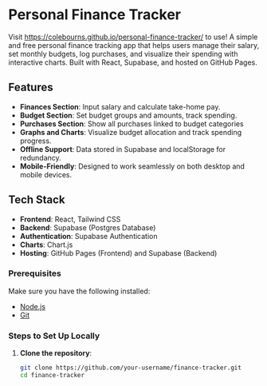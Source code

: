 # Personal Finance Tracker

Visit https://colebourns.github.io/personal-finance-tracker/ to use!
A simple and free personal finance tracking app that helps users manage their salary, set monthly budgets, log purchases, and visualize their spending with interactive charts. Built with React, Supabase, and hosted on GitHub Pages.

## Features

- **Finances Section**: Input salary and calculate take-home pay.
- **Budget Section**: Set budget groups and amounts, track spending.
- **Purchases Section**: Show all purchases linked to budget categories
- **Graphs and Charts**: Visualize budget allocation and track spending progress.
- **Offline Support**: Data stored in Supabase and localStorage for redundancy.
- **Mobile-Friendly**: Designed to work seamlessly on both desktop and mobile devices.

## Tech Stack

- **Frontend**: React, Tailwind CSS
- **Backend**: Supabase (Postgres Database)
- **Authentication**: Supabase Authentication
- **Charts**: Chart.js
- **Hosting**: GitHub Pages (Frontend) and Supabase (Backend)

### Prerequisites

Make sure you have the following installed:
- [Node.js](https://nodejs.org/)
- [Git](https://git-scm.com/)

### Steps to Set Up Locally

1. **Clone the repository**:
   ```bash
   git clone https://github.com/your-username/finance-tracker.git
   cd finance-tracker

